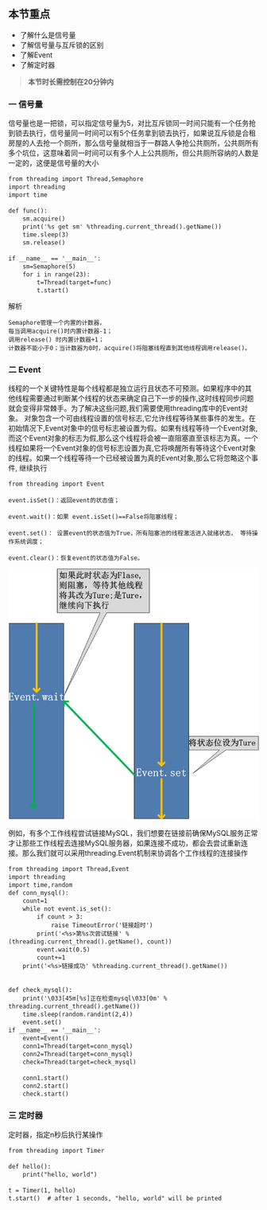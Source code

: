 ## 本节重点

* 了解什么是信号量
* 了解信号量与互斥锁的区别
* 了解Event
* 了解定时器

> **本节时长需控制在20分钟内**

### 一 信号量

信号量也是一把锁，可以指定信号量为5，对比互斥锁同一时间只能有一个任务抢到锁去执行，信号量同一时间可以有5个任务拿到锁去执行，如果说互斥锁是合租房屋的人去抢一个厕所，那么信号量就相当于一群路人争抢公共厕所，公共厕所有多个坑位，这意味着同一时间可以有多个人上公共厕所，但公共厕所容纳的人数是一定的，这便是信号量的大小

```
from threading import Thread,Semaphore
import threading
import time

def func():
    sm.acquire()
    print('%s get sm' %threading.current_thread().getName())
    time.sleep(3)
    sm.release()

if __name__ == '__main__':
    sm=Semaphore(5)
    for i in range(23):
        t=Thread(target=func)
        t.start()
```

解析

```
Semaphore管理一个内置的计数器，
每当调用acquire()时内置计数器-1；
调用release() 时内置计数器+1；
计数器不能小于0；当计数器为0时，acquire()将阻塞线程直到其他线程调用release()。
```

### 二 Event

线程的一个关键特性是每个线程都是独立运行且状态不可预测。如果程序中的其 他线程需要通过判断某个线程的状态来确定自己下一步的操作,这时线程同步问题就会变得非常棘手。为了解决这些问题,我们需要使用threading库中的Event对象。 对象包含一个可由线程设置的信号标志,它允许线程等待某些事件的发生。在 初始情况下,Event对象中的信号标志被设置为假。如果有线程等待一个Event对象, 而这个Event对象的标志为假,那么这个线程将会被一直阻塞直至该标志为真。一个线程如果将一个Event对象的信号标志设置为真,它将唤醒所有等待这个Event对象的线程。如果一个线程等待一个已经被设置为真的Event对象,那么它将忽略这个事件, 继续执行

```
from threading import Event

event.isSet()：返回event的状态值；

event.wait()：如果 event.isSet()==False将阻塞线程；

event.set()： 设置event的状态值为True，所有阻塞池的线程激活进入就绪状态， 等待操作系统调度；

event.clear()：恢复event的状态值为False。
```

![](/assets/chapter7/Event.png)

例如，有多个工作线程尝试链接MySQL，我们想要在链接前确保MySQL服务正常才让那些工作线程去连接MySQL服务器，如果连接不成功，都会去尝试重新连接。那么我们就可以采用threading.Event机制来协调各个工作线程的连接操作

```
from threading import Thread,Event
import threading
import time,random
def conn_mysql():
    count=1
    while not event.is_set():
        if count > 3:
            raise TimeoutError('链接超时')
        print('<%s>第%s次尝试链接' % (threading.current_thread().getName(), count))
        event.wait(0.5)
        count+=1
    print('<%s>链接成功' %threading.current_thread().getName())


def check_mysql():
    print('\033[45m[%s]正在检查mysql\033[0m' % threading.current_thread().getName())
    time.sleep(random.randint(2,4))
    event.set()
if __name__ == '__main__':
    event=Event()
    conn1=Thread(target=conn_mysql)
    conn2=Thread(target=conn_mysql)
    check=Thread(target=check_mysql)

    conn1.start()
    conn2.start()
    check.start()
```

### 三 定时器

定时器，指定n秒后执行某操作

```
from threading import Timer
 
def hello():
    print("hello, world")
 
t = Timer(1, hello)
t.start()  # after 1 seconds, "hello, world" will be printed
```



